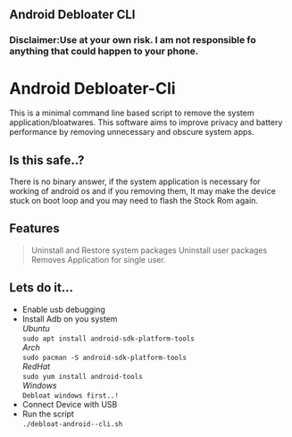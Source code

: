 ## Android Debloater CLI

### Disclaimer:Use at your own risk. I am not responsible fo anything that could happen to your phone.

# Android Debloater-Cli

This is a minimal command line based script to remove the system application/bloatwares.
This software aims to improve privacy and battery performance by removing unnecessary and obscure system apps.

## Is this safe..?

There is no binary answer, if the system application is necessary for working of android os and if you removing them,
It may make the device stuck on boot loop and you may need to flash the Stock Rom again.
 

## Features

> Uninstall and Restore system packages
> Uninstall user packages
> Removes Application for single user.


## Lets do it...

* Enable usb debugging
* Install Adb on you system<br>
*Ubuntu*<br>
 `sudo apt install android-sdk-platform-tools` <br>
 *Arch*<br>
 `sudo pacman -S android-sdk-platform-tools` <br>
 *RedHat*<br>
 `sudo yum install android-tools`<br>
 *Windows*<br>
 `Debloat windows first..!`<br>
* Connect Device with USB<br>
* Run the script<br>
 `./debloat-android--cli.sh`<br>
